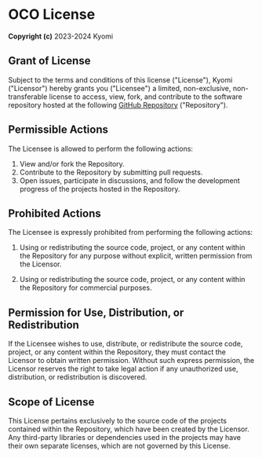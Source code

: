 # OCO License

**Copyright (c)** 2023-2024 Kyomi

## Grant of License

Subject to the terms and conditions of this license ("License"), Kyomi ("Licensor") hereby grants you ("Licensee") a limited, non-exclusive, non-transferable license to access, view, fork, and contribute to the software repository hosted at the following [GitHub Repository](https://github.com/Odogo/ShitpostBot) ("Repository").

## Permissible Actions

The Licensee is allowed to perform the following actions:

1. View and/or fork the Repository.
2. Contribute to the Repository by submitting pull requests.
3. Open issues, participate in discussions, and follow the development progress of the projects hosted in the Repository.

## Prohibited Actions

The Licensee is expressly prohibited from performing the following actions:

1. Using or redistributing the source code, project, or any content within the Repository for any purpose without explicit, written permission from the Licensor.

2. Using or redistributing the source code, project, or any content within the Repository for commercial purposes.

## Permission for Use, Distribution, or Redistribution

If the Licensee wishes to use, distribute, or redistribute the source code, project, or any content within the Repository, they must contact the Licensor to obtain written permission. Without such express permission, the Licensor reserves the right to take legal action if any unauthorized use, distribution, or redistribution is discovered.

## Scope of License

This License pertains exclusively to the source code of the projects contained within the Repository, which have been created by the Licensor. Any third-party libraries or dependencies used in the projects may have their own separate licenses, which are not governed by this License.
